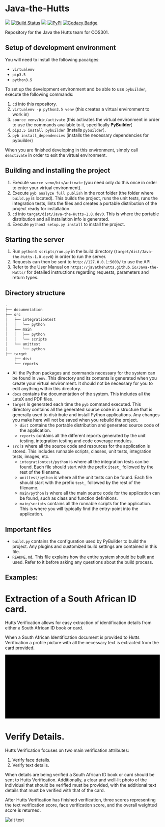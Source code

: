 # Java-the-Hutts 

<a href="https://zenhub.com"><img src="https://raw.githubusercontent.com/ZenHubIO/support/master/zenhub-badge.png"></a>
[![Build Status](https://travis-ci.org/javaTheHutts/Java-the-Hutts.svg?branch=Develop)](https://travis-ci.org/javaTheHutts/Java-the-Hutts)
![](https://reposs.herokuapp.com/?path=javaTheHutts/Java-the-Hutts&style=flat)
[![PyPI](https://img.shields.io/pypi/l/Django.svg)]()
[![Codacy Badge](https://api.codacy.com/project/badge/Grade/dc2e310ab55a4b9fb63b823a31b4adff)](https://www.codacy.com/app/nellstephanj/Java-the-Hutts?utm_source=github.com&amp;utm_medium=referral&amp;utm_content=javaTheHutts/Java-the-Hutts&amp;utm_campaign=Badge_Grade)

Repository for the Java the Hutts team for COS301.

## Setup of development environment
You will need to install the following pacakges:

- `virtualenv`
- `pip3.5`
- `python3.5`

To set up the development environment and be able to use `pybuilder`, execute the following commands:

1. `cd` into this repository.
2. `virtualenv -p python3.5 venv` (this creates a virtual environment to work in)
3. `source venv/bin/activate` (this activates the virtual environment in order to use the commands available to it, specifically **PyBuilder**)
4. `pip3.5 install pybuilder` (installs `pybuilder`).
5. `pyb install_dependencies` (installs the necessary dependencies for pybuilder)

When you are finished developing in this environment, simply call `deactivate` in order to exit the virtual environment.

## Building and installing the project
1. Execute `source venv/bin/activate` (you need only do this once in order to enter your virtual environment).
2. Execute `pyb analyze full publish` in the root folder (the folder where `build.py` is located). This builds the project, runs the unit tests, runs the integration tests, lints the files and creates a portable distribution of the project ready for installation.
3. `cd` into `target/dist/Java-the-Hutts-1.0.dev0`. This is where the portable distribution and all installation info is generated.
4. Execute `python3 setup.py install` to install the project.

## Starting the server
1. Run `python3 scripts/run.py` in the build directory (`target/dist/Java-the-Hutts-1.0.dev0`) in order to run the server.
2. Requests can then be sent to `http://127.0.0.1:5000/` to use the API.
3. Refer to the User Manual on `https://javathehutts.github.io/Java-the-Hutts/` for detailed instructions regarding requests, parameters and return types.

## Directory structure
```
.
├── documentation
├── src
│   ├── integrationtest
│   │   └── python
│   ├── main
│   │   ├── python
│   │   └── scripts
│   └── unittest
│       └── python
├── target
    ├── dist
    └── reports
```

- All the Python packages and commands necessary for the system can be found in `venv`. This directory and its contents is generated when you create your virtual environment. It should not be necessary for you to edit anything within this directory.
- `docs` contains the documentation of the system. This includes all the LateX and PDF files.
- `target` is generated each time the `pyb` command executed. This directory contains all the generated source code in a structure that is generally used to distribute and install Python applications. Any changes you make here will not be saved when you rebuild the project.
    - `dist` contains the portable distribution and generated source code of the application.
    - `reports` contains all the different reports generated by the unit testing, integration testing and code coverage modules.
- `src` is where all the source code and resources for the application is stored. This includes runnable scripts, classes, unit tests, integration tests, images, etc.
    - `integrationtest/python` is where all the integration tests can be found. Each file should start with the prefix `itest_` followed by the rest of the filename.
    - `unittest/python` is where all the unit tests can be found. Each file should start with the prefix `test_` followed by the rest of the filename.
    - `main/python` is where all the main source code for the application can be found, such as class and function definitions.
    - `main/scripts` contains all the runnable scripts for the application. This is where you will typically find the entry-point into the application.

## Important files
- `build.py` contains the configuration used by PyBuilder to build the project. Any plugins and customized build settings are contained in this file.
- `README.md`. This file explains how the entire system should be built and used. Refer to it before asking any questions about the build process.

## Examples:
# Extraction of a South African ID card.

Hutts Verification allows for easy extraction of identification details from either a South African ID book or card.

When a South African Identification document is provided to Hutts Verification a profile picture with all the necessary text is extracted from the card provided.

![alt text](documentation/media/ExtractAll.gif "Extract All Example ID Card")

# Verify Details.

Hutts Verification focuses on two main verification attributes:
1. Verify face details.
2. Verify text details.

When details are being verified a South African ID book or card should be sent to Hutts Verification. Additionally, a clear and well-lit photo of the individual that should be verified must be provided, with the additional text details that must be verified with that of the card.

After Hutts Verification has finished verification, three scores representing the text verification score, face verification score, and the overall weighted score is returned.

![alt text](documentation/media/Verify.gif "Verify Details")

